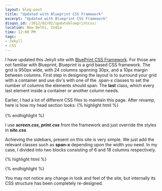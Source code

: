 ```yaml
---
layout: blog-post
title: "Updated with Blueprint CSS Framework"
excerpt: "Updated with Blueprint CSS Framework"
disqus_id: /2012/02/02/updateblueprintcss/
location: New Delhi, India
time: 12:00 PM
tags:
- Jekyll
- CSS
---
```



I have updated this Jekyll site with [BluePrint CSS Framework](http://blueprintcss.org/). For those are not familiar with Blueprint, Blueprint is a grid based CSS framework. The grid is 950px wide, with 24 columns spanning 30px, and a 10px margin between columns.
First step in designing the layout is to surround your grid with a container and use div's with one of the .span-x classes to set the number of columns the elements should span. The **last** class, which every last element inside a container or another column needs.


Earlier, I had a lot of different CSS files to maintain this page. After revamp, here is how my head section looks:
{% highlight html %}
	<link rel="stylesheet" href="/files/css/blueprint/screen.css" type="text/css" />  
	<link rel="stylesheet" href="/files/css/site.css" type="text/css" />	
{% endhighlight %}	
	
I use ***screen.css, print.css*** from the framework and just override the styles in ***site.css***.
	
Achieving the sidebars, present on this site is very simple. We just add the relevant classes such as **span-x** depending upon the width you need. In my case, I divided into two blocks consisting of 6 and 18 columns respectively.

{% highlight html %}
<div id="primary" class="span-18">
	
</div>

<div id="secondary" class="span-6 last">
	
</div>
{% endhighlight %}	

You may not notice any change in look and feel of the site, but internally its CSS structure has been completely re-designed.
